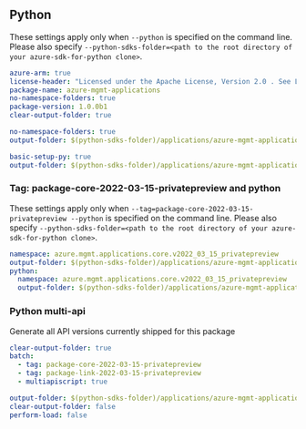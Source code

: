 ## Python

These settings apply only when `--python` is specified on the command line.
Please also specify `--python-sdks-folder=<path to the root directory of your azure-sdk-for-python clone>`.

``` yaml $(track2)
azure-arm: true
license-header: "Licensed under the Apache License, Version 2.0 . See LICENSE in the repository root for license information.\nCode generated by Microsoft (R) AutoRest Code Generator.\nChanges may cause incorrect behavior and will be lost if the code is regenerated."
package-name: azure-mgmt-applications
no-namespace-folders: true
package-version: 1.0.0b1
clear-output-folder: true
```

``` yaml $(python-mode) == 'update' && $(track2)
no-namespace-folders: true
output-folder: $(python-sdks-folder)/applications/azure-mgmt-applications/azure/mgmt/applications
```

``` yaml $(python-mode) == 'create' && $(track2)
basic-setup-py: true
output-folder: $(python-sdks-folder)/applications/azure-mgmt-applications
```

### Tag: package-core-2022-03-15-privatepreview and python

These settings apply only when `--tag=package-core-2022-03-15-privatepreview --python` is specified on the command line.
Please also specify `--python-sdks-folder=<path to the root directory of your azure-sdk-for-python clone>`.

``` yaml $(tag) == 'package-core-2022-03-15-privatepreview'
namespace: azure.mgmt.applications.core.v2022_03_15_privatepreview
output-folder: $(python-sdks-folder)/applications/azure-mgmt-applications/azure/mgmt/applications/core/v2022_03_15_privatepreview
python:
  namespace: azure.mgmt.applications.core.v2022_03_15_privatepreview
  output-folder: $(python-sdks-folder)/applications/azure-mgmt-applications/azure/mgmt/applications/core/v2022_03_15_privatepreview
```

### Python multi-api

Generate all API versions currently shipped for this package

```yaml $(multiapi) && $(track2)
clear-output-folder: true
batch:
  - tag: package-core-2022-03-15-privatepreview
  - tag: package-link-2022-03-15-privatepreview
  - multiapiscript: true
```

``` yaml $(multiapiscript)
output-folder: $(python-sdks-folder)/applications/azure-mgmt-applications/azure/mgmt/applications/
clear-output-folder: false
perform-load: false
```
